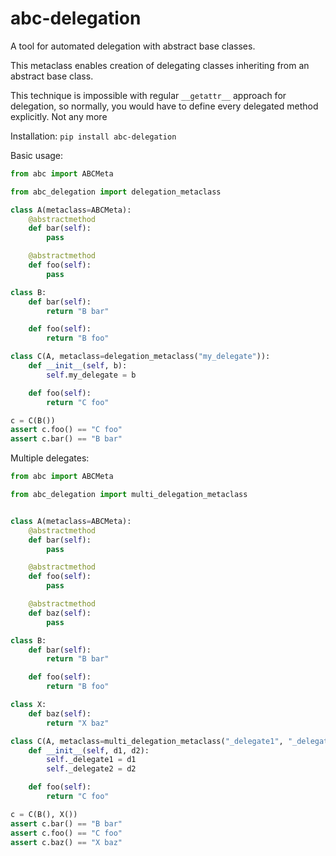 # abc-delegation

A tool for automated delegation with abstract base classes.

This metaclass enables creation of delegating classes 
inheriting from an abstract base class. 

This technique is impossible with regular `__getattr__` approach for delegation,
so normally, you would have to define every delegated method explicitly.
Not any more

Installation:
`pip install abc-delegation`


Basic usage:
```python    
from abc import ABCMeta

from abc_delegation import delegation_metaclass

class A(metaclass=ABCMeta):
    @abstractmethod
    def bar(self):
        pass

    @abstractmethod
    def foo(self):
        pass

class B:
    def bar(self):
        return "B bar"

    def foo(self):
        return "B foo"

class C(A, metaclass=delegation_metaclass("my_delegate")):
    def __init__(self, b):
        self.my_delegate = b

    def foo(self):
        return "C foo"

c = C(B())
assert c.foo() == "C foo"
assert c.bar() == "B bar"
```

Multiple delegates:
```python
from abc import ABCMeta

from abc_delegation import multi_delegation_metaclass


class A(metaclass=ABCMeta):
    @abstractmethod
    def bar(self):
        pass

    @abstractmethod
    def foo(self):
        pass

    @abstractmethod
    def baz(self):
        pass

class B:
    def bar(self):
        return "B bar"

    def foo(self):
        return "B foo"

class X:
    def baz(self):
        return "X baz"

class C(A, metaclass=multi_delegation_metaclass("_delegate1", "_delegate2")):
    def __init__(self, d1, d2):
        self._delegate1 = d1
        self._delegate2 = d2

    def foo(self):
        return "C foo"

c = C(B(), X())
assert c.bar() == "B bar"
assert c.foo() == "C foo"
assert c.baz() == "X baz"
```
